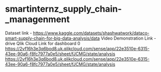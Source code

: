 # smartinternz_supply_chain-_managenment
Dataset link - https://www.kaggle.com/datasets/shashwatwork/dataco-smart-supply-chain-for-big-data-analysis/data
Video Demonstration Link - drive
Qlik Cloud Link for dashboard 0 https://2vf16h3e3q6bod8.uk.qlikcloud.com/sense/app/22e3510e-6315-43ee-90a6-f8fc7977a0e5/sheet/fJCMG/state/analysis
https://2vf16h3e3q6bod8.uk.qlikcloud.com/sense/app/22e3510e-6315-43ee-90a6-f8fc7977a0e5/sheet/fJCMG/state/analysis
